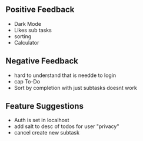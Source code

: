 ## Positive Feedback
 - Dark Mode
 - Likes sub tasks
 - sorting
 - Calculator

## Negative Feedback
 - hard to understand that is needde to login
 - cap To-Do
 - Sort by completion with just subtasks doesnt work


## Feature Suggestions
 - Auth is set in localhost
 - add salt to desc of todos for user "privacy"
 - cancel create new subtask